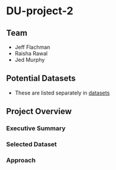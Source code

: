 # DU-project-2

## Team
 - Jeff Flachman
 - Raisha Rawal
 - Jed Murphy


 ## Potential Datasets

- These are listed separately in [datasets](data_sets.md)

## Project Overview

### Executive Summary


### Selected Dataset


### Approach



